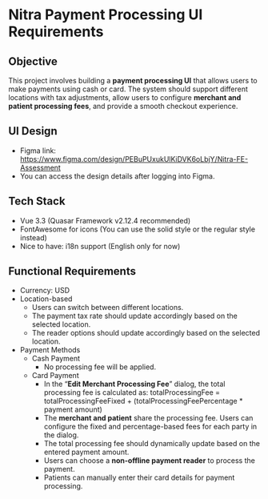 # Nitra Payment Processing UI Requirements

## Objective

This project involves building a **payment processing UI** that allows users to make payments using cash or card. The system should support different locations with tax adjustments, allow users to configure **merchant and patient processing fees**, and provide a smooth checkout experience.

## UI Design

- Figma link:
  https://www.figma.com/design/PEBuPUxukUlKiDVK6oLbjY/Nitra-FE-Assessment
- You can access the design details after logging into Figma.

## Tech Stack

- Vue 3.3 (Quasar Framework v2.12.4 recommended)
- FontAwesome for icons (You can use the solid style or the regular style instead)
- Nice to have: i18n support (English only for now)

## Functional Requirements

- Currency: USD
- Location-based
  - Users can switch between different locations.
  - The payment tax rate should update accordingly based on the selected location.
  - The reader options should update accordingly based on the selected location.
- Payment Methods
  - Cash Payment
    - No processing fee will be applied.
  - Card Payment
    - In the “**Edit Merchant Processing Fee**” dialog, the total processing fee is calculated as: totalProcessingFee = totalProcessingFeeFixed + (totalProcessingFeePercentage \* payment amount)
    - The **merchant and patient** share the processing fee. Users can configure the fixed and percentage-based fees for each party in the dialog.
    - The total processing fee should dynamically update based on the entered payment amount.
    - Users can choose a **non-offline payment reader** to process the payment.
    - Patients can manually enter their card details for payment processing.
